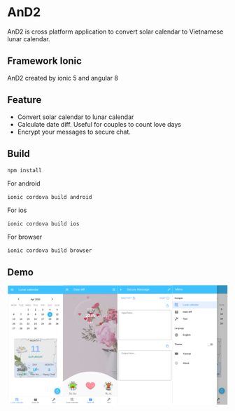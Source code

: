 # AnD2
AnD2 is cross platform application to convert solar calendar to Vietnamese lunar calendar.

## Framework Ionic
AnD2 created by ionic 5 and angular 8

## Feature
- Convert solar calendar to lunar calendar
- Calculate date diff. Useful for couples to count love days
- Encrypt your messages to secure chat.

## Build
```
npm install
```

For android
```
ionic cordova build android
```

For ios
```
ionic cordova build ios
```

For browser
```
ionic cordova build browser
```

## Demo
![AnD2 Demo](https://github.com/attain7710/AnD2/blob/master/demo.png?raw=true "AnD2 Demo")
